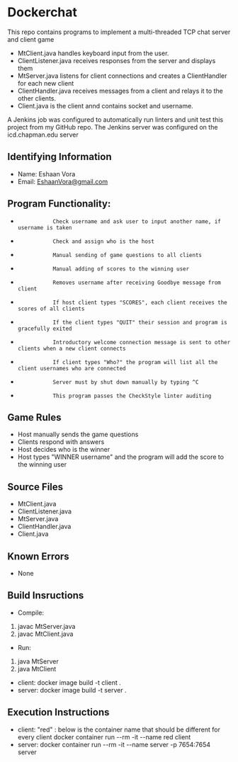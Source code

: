 # Dockerchat

This repo contains programs to implement a multi-threaded TCP chat server and client game

* MtClient.java handles keyboard input from the user.
* ClientListener.java receives responses from the server and displays them
* MtServer.java listens for client connections and creates a ClientHandler for each new client
* ClientHandler.java receives messages from a client and relays it to the other clients.
* Client.java is the client annd contains socket and username.

A Jenkins job was configured to automatically run linters and unit test this project from my GitHub repo. The Jenkins server was configured on the icd.chapman.edu server

## Identifying Information

* Name: Eshaan Vora
* Email: EshaanVora@gmail.com

## Program Functionality:

*                Check username and ask user to input another name, if username is taken
*                Check and assign who is the host
*                Manual sending of game questions to all clients
*                Manual adding of scores to the winning user
*                Removes username after receiving Goodbye message from client
*                If host client types "SCORES", each client receives the scores of all clients 
*                If the client types "QUIT" their session and program is gracefully exited 
*                Introductory welcome connection message is sent to other clients when a new client connects
*                If client types "Who?" the program will list all the client usernames who are connected
*                Server must by shut down manually by typing ^C

*                This program passes the CheckStyle linter auditing

## Game Rules
* Host manually sends the game questions
* Clients respond with answers
* Host decides who is the winner
* Host types "WINNER username" and the program will add the score to the winning user
 
## Source Files

* MtClient.java
* ClientListener.java
* MtServer.java
* ClientHandler.java
* Client.java

## Known Errors

* None

## Build Insructions

* Compile: 
1. javac MtServer.java
2. javac MtClient.java

* Run:
1. java MtServer
2. java MtClient

* client: 
  docker image build -t client .  
* server:
  docker image build -t server .  

## Execution Instructions

* client: "red" : below is the container name that should be different for every client
  docker container run --rm -it --name red client
* server:
  docker container run --rm -it --name server -p 7654:7654 server
  
